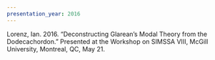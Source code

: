 ```yaml
---
presentation_year: 2016
---
```

Lorenz, Ian. 2016. “Deconstructing Glarean’s Modal Theory from the Dodecachordon.” Presented at the Workshop on SIMSSA VIII, McGill University, Montreal, QC, May 21.
